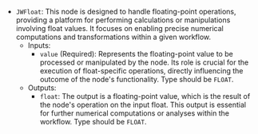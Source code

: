 - `JWFloat`: This node is designed to handle floating-point operations, providing a platform for performing calculations or manipulations involving float values. It focuses on enabling precise numerical computations and transformations within a given workflow.
    - Inputs:
        - `value` (Required): Represents the floating-point value to be processed or manipulated by the node. Its role is crucial for the execution of float-specific operations, directly influencing the outcome of the node's functionality. Type should be `FLOAT`.
    - Outputs:
        - `float`: The output is a floating-point value, which is the result of the node's operation on the input float. This output is essential for further numerical computations or analyses within the workflow. Type should be `FLOAT`.

